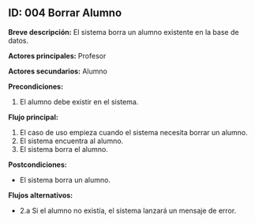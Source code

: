 ## ID: 004 Borrar Alumno

**Breve descripción:** El sistema borra un alumno existente en la base de datos.

**Actores principales:** Profesor

**Actores secundarios:** Alumno

**Precondiciones:**

 1. El alumno debe existir en el sistema.

**Flujo principal:**

 1. El caso de uso empieza cuando el sistema necesita borrar un alumno.
 2. El sistema encuentra al alumno.
 3. El sistema borra el alumno.

**Postcondiciones:**

 - El sistema borra un alumno.

**Flujos alternativos:**
- 2.a Si el alumno no existía, el sistema lanzará un mensaje de error.